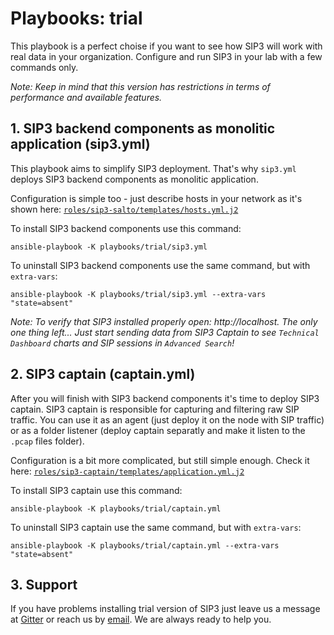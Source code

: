 # Playbooks: trial

This playbook is a perfect choise if you want to see how SIP3 will work with real data in your organization. Configure and run SIP3 in your lab with a few commands only.

_Note: Keep in mind that this version has restrictions in terms of performance and available features._

## 1. SIP3 backend components as monolitic application (sip3.yml)

This playbook aims to simplify SIP3 deployment. That's why `sip3.yml` deploys SIP3 backend components as monolitic application. 

Configuration is simple too - just describe hosts in your network as it's shown here: [`roles/sip3-salto/templates/hosts.yml.j2`](https://github.com/sip3io/sip3-ansible/blob/master/roles/sip3-salto/templates/hosts.yml.j2)

To install SIP3 backend components use this command:
```
ansible-playbook -K playbooks/trial/sip3.yml
```
To uninstall SIP3 backend components use the same command, but with `extra-vars`:
```
ansible-playbook -K playbooks/trial/sip3.yml --extra-vars "state=absent"
```

_Note: To verify that SIP3 installed properly open: http://localhost. The only one thing left... Just start sending data from SIP3 Captain to see `Technical Dashboard` charts and SIP sessions in `Advanced Search`!_

## 2. SIP3 captain (captain.yml)

After you will finish with SIP3 backend components it's time to deploy SIP3 captain. SIP3 captain is responsible for capturing and filtering raw SIP traffic. You can use it as an agent (just deploy it on the node with SIP traffic) or as a folder listener (deploy captain separatly and make it listen to the `.pcap` files folder).

Configuration is a bit more complicated, but still simple enough. Check it here: [`roles/sip3-captain/templates/application.yml.j2`](https://github.com/sip3io/sip3-ansible/blob/master/roles/sip3-captain/templates/application.yml.j2)

To install SIP3 captain use this command:
```
ansible-playbook -K playbooks/trial/captain.yml
```

To uninstall SIP3 captain use the same command, but with `extra-vars`:
```
ansible-playbook -K playbooks/trial/captain.yml --extra-vars "state=absent"
```

## 3. Support

If you have problems installing trial version of SIP3 just leave us a message at [Gitter](https://try.count.ly/at/6c2b2cf55c9e42f7835e8df7d990dfdfcdd4a5db) or reach us by [email](mailto:support@sip3.io). We are always ready to help you.
